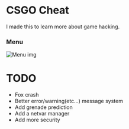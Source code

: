 # CSGO Cheat
I made this to learn more about game hacking.

### Menu
![Menu img](https://i.imgur.com/ByiHneG.png)

# TODO
- Fox crash
- Better error/warning(etc...) message system
- Add grenade prediction
- Add a netvar manager
- Add more security